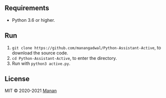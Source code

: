 ## Requirements

- Python 3.6 or higher.

## Run

1. `git clone https://github.com/manangadwal/Python-Assistant-Active`, to download the source code.
2. `cd Python-Assistant-Active`, to enter the directory.
3. Run with `python3 active.py`.

## License

MIT © 2020-2021 [Manan](//github.com/delivrance)
